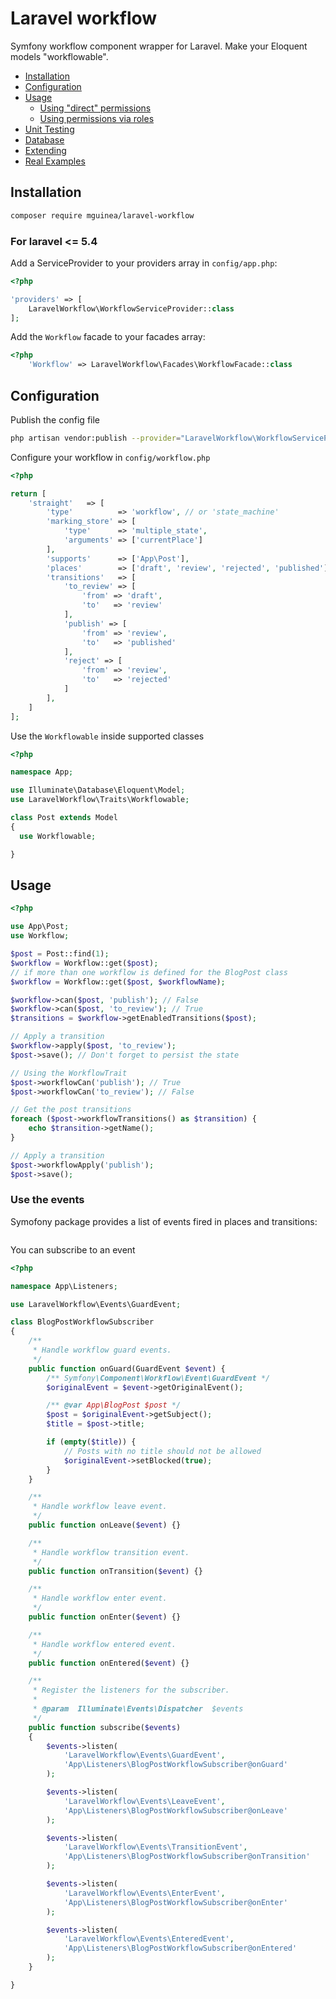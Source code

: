 # Laravel workflow

Symfony workflow component wrapper for Laravel. Make your Eloquent models "workflowable".

* [Installation](#installation)
* [Configuration](#configuration)
* [Usage](#usage)
  * [Using "direct" permissions](#using-direct-permissions-see-below-to-use-both-roles-and-permissions)
  * [Using permissions via roles](#using-permissions-via-roles)
* [Unit Testing](#unit-testing)
* [Database](#database)
* [Extending](#extending)
* [Real Examples](#real-examples)

## Installation

```bash
composer require mguinea/laravel-workflow
```

### For laravel <= 5.4

Add a ServiceProvider to your providers array in `config/app.php`:

```php
<?php

'providers' => [
    LaravelWorkflow\WorkflowServiceProvider::class
];
```

Add the `Workflow` facade to your facades array:

```php
<?php
    'Workflow' => LaravelWorkflow\Facades\WorkflowFacade::class
```

## Configuration

Publish the config file

```bash
php artisan vendor:publish --provider="LaravelWorkflow\WorkflowServiceProvider"
```

Configure your workflow in `config/workflow.php`

```php
<?php

return [
    'straight'   => [
        'type'          => 'workflow', // or 'state_machine'
        'marking_store' => [
            'type'      => 'multiple_state',
            'arguments' => ['currentPlace']
        ],
        'supports'      => ['App\Post'],
        'places'        => ['draft', 'review', 'rejected', 'published'],
        'transitions'   => [
            'to_review' => [
                'from' => 'draft',
                'to'   => 'review'
            ],
            'publish' => [
                'from' => 'review',
                'to'   => 'published'
            ],
            'reject' => [
                'from' => 'review',
                'to'   => 'rejected'
            ]
        ],
    ]
];
```

Use the `Workflowable` inside supported classes

```php
<?php

namespace App;

use Illuminate\Database\Eloquent\Model;
use LaravelWorkflow\Traits\Workflowable;

class Post extends Model
{
  use Workflowable;

}
```

## Usage

```php
<?php

use App\Post;
use Workflow;

$post = Post::find(1);
$workflow = Workflow::get($post);
// if more than one workflow is defined for the BlogPost class
$workflow = Workflow::get($post, $workflowName);

$workflow->can($post, 'publish'); // False
$workflow->can($post, 'to_review'); // True
$transitions = $workflow->getEnabledTransitions($post);

// Apply a transition
$workflow->apply($post, 'to_review');
$post->save(); // Don't forget to persist the state

// Using the WorkflowTrait
$post->workflowCan('publish'); // True
$post->workflowCan('to_review'); // False

// Get the post transitions
foreach ($post->workflowTransitions() as $transition) {
    echo $transition->getName();
}

// Apply a transition
$post->workflowApply('publish');
$post->save();
```

### Use the events
Symofony package provides a list of events fired in places and transitions:

```php

```

You can subscribe to an event

```php
<?php

namespace App\Listeners;

use LaravelWorkflow\Events\GuardEvent;

class BlogPostWorkflowSubscriber
{
    /**
     * Handle workflow guard events.
     */
    public function onGuard(GuardEvent $event) {
        /** Symfony\Component\Workflow\Event\GuardEvent */
        $originalEvent = $event->getOriginalEvent();

        /** @var App\BlogPost $post */
        $post = $originalEvent->getSubject();
        $title = $post->title;

        if (empty($title)) {
            // Posts with no title should not be allowed
            $originalEvent->setBlocked(true);
        }
    }

    /**
     * Handle workflow leave event.
     */
    public function onLeave($event) {}

    /**
     * Handle workflow transition event.
     */
    public function onTransition($event) {}

    /**
     * Handle workflow enter event.
     */
    public function onEnter($event) {}

    /**
     * Handle workflow entered event.
     */
    public function onEntered($event) {}

    /**
     * Register the listeners for the subscriber.
     *
     * @param  Illuminate\Events\Dispatcher  $events
     */
    public function subscribe($events)
    {
        $events->listen(
            'LaravelWorkflow\Events\GuardEvent',
            'App\Listeners\BlogPostWorkflowSubscriber@onGuard'
        );

        $events->listen(
            'LaravelWorkflow\Events\LeaveEvent',
            'App\Listeners\BlogPostWorkflowSubscriber@onLeave'
        );

        $events->listen(
            'LaravelWorkflow\Events\TransitionEvent',
            'App\Listeners\BlogPostWorkflowSubscriber@onTransition'
        );

        $events->listen(
            'LaravelWorkflow\Events\EnterEvent',
            'App\Listeners\BlogPostWorkflowSubscriber@onEnter'
        );

        $events->listen(
            'LaravelWorkflow\Events\EnteredEvent',
            'App\Listeners\BlogPostWorkflowSubscriber@onEntered'
        );
    }

}
```